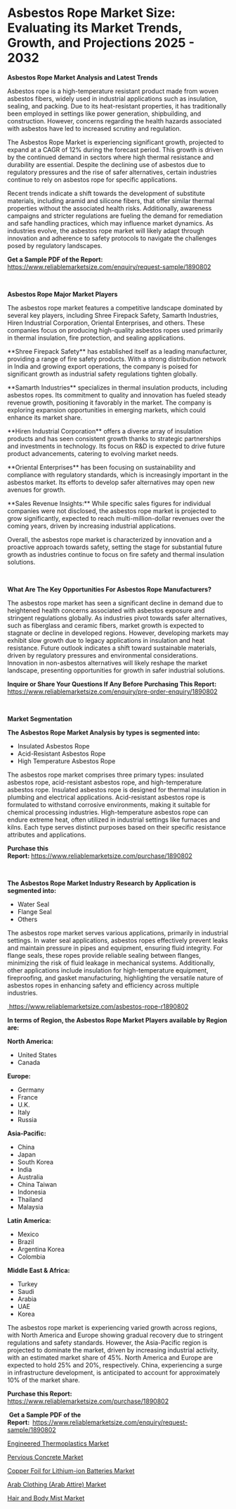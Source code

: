 <p><h1>Asbestos Rope Market Size: Evaluating its Market Trends, Growth, and Projections 2025 - 2032</h1></p><p><strong>Asbestos Rope Market Analysis and Latest Trends</strong></p>
<p><p>Asbestos rope is a high-temperature resistant product made from woven asbestos fibers, widely used in industrial applications such as insulation, sealing, and packing. Due to its heat-resistant properties, it has traditionally been employed in settings like power generation, shipbuilding, and construction. However, concerns regarding the health hazards associated with asbestos have led to increased scrutiny and regulation.</p><p>The Asbestos Rope Market is experiencing significant growth, projected to expand at a CAGR of 12% during the forecast period. This growth is driven by the continued demand in sectors where high thermal resistance and durability are essential. Despite the declining use of asbestos due to regulatory pressures and the rise of safer alternatives, certain industries continue to rely on asbestos rope for specific applications.</p><p>Recent trends indicate a shift towards the development of substitute materials, including aramid and silicone fibers, that offer similar thermal properties without the associated health risks. Additionally, awareness campaigns and stricter regulations are fueling the demand for remediation and safe handling practices, which may influence market dynamics. As industries evolve, the asbestos rope market will likely adapt through innovation and adherence to safety protocols to navigate the challenges posed by regulatory landscapes.</p></p>
<p><strong>Get a Sample PDF of the Report:&nbsp;</strong> <a href="https://www.reliablemarketsize.com/enquiry/request-sample/1890802?utm_campaign=2242&utm_medium=2&utm_source=Github&utm_content=ia&utm_term=31012025&utm_id=asbestos-rope">https://www.reliablemarketsize.com/enquiry/request-sample/1890802</a></p>
<p>&nbsp;</p>
<p><strong>Asbestos Rope Major Market Players</strong></p>
<p><p>The asbestos rope market features a competitive landscape dominated by several key players, including Shree Firepack Safety, Samarth Industries, Hiren Industrial Corporation, Oriental Enterprises, and others. These companies focus on producing high-quality asbestos ropes used primarily in thermal insulation, fire protection, and sealing applications.</p><p>**Shree Firepack Safety** has established itself as a leading manufacturer, providing a range of fire safety products. With a strong distribution network in India and growing export operations, the company is poised for significant growth as industrial safety regulations tighten globally.</p><p>**Samarth Industries** specializes in thermal insulation products, including asbestos ropes. Its commitment to quality and innovation has fueled steady revenue growth, positioning it favorably in the market. The company is exploring expansion opportunities in emerging markets, which could enhance its market share.</p><p>**Hiren Industrial Corporation** offers a diverse array of insulation products and has seen consistent growth thanks to strategic partnerships and investments in technology. Its focus on R&D is expected to drive future product advancements, catering to evolving market needs.</p><p>**Oriental Enterprises** has been focusing on sustainability and compliance with regulatory standards, which is increasingly important in the asbestos market. Its efforts to develop safer alternatives may open new avenues for growth.</p><p>**Sales Revenue Insights:** While specific sales figures for individual companies were not disclosed, the asbestos rope market is projected to grow significantly, expected to reach multi-million-dollar revenues over the coming years, driven by increasing industrial applications.</p><p>Overall, the asbestos rope market is characterized by innovation and a proactive approach towards safety, setting the stage for substantial future growth as industries continue to focus on fire safety and thermal insulation solutions.</p></p>
<p>&nbsp;</p>
<p><strong>What Are The Key Opportunities For Asbestos Rope Manufacturers?</strong></p>
<p><p>The asbestos rope market has seen a significant decline in demand due to heightened health concerns associated with asbestos exposure and stringent regulations globally. As industries pivot towards safer alternatives, such as fiberglass and ceramic fibers, market growth is expected to stagnate or decline in developed regions. However, developing markets may exhibit slow growth due to legacy applications in insulation and heat resistance. Future outlook indicates a shift toward sustainable materials, driven by regulatory pressures and environmental considerations. Innovation in non-asbestos alternatives will likely reshape the market landscape, presenting opportunities for growth in safer industrial solutions.</p></p>
<p><strong>Inquire or Share Your Questions If Any Before Purchasing This Report:</strong> <a href="https://www.reliablemarketsize.com/enquiry/pre-order-enquiry/1890802?utm_campaign=2242&utm_medium=2&utm_source=Github&utm_content=ia&utm_term=31012025&utm_id=asbestos-rope">https://www.reliablemarketsize.com/enquiry/pre-order-enquiry/1890802</a></p>
<p>&nbsp;</p>
<p><strong>Market Segmentation</strong></p>
<p><strong>The Asbestos Rope Market Analysis by types is segmented into:</strong></p>
<p><ul><li>Insulated Asbestos Rope</li><li>Acid-Resistant Asbestos Rope</li><li>High Temperature Asbestos Rope</li></ul></p>
<p><p>The asbestos rope market comprises three primary types: insulated asbestos rope, acid-resistant asbestos rope, and high-temperature asbestos rope. Insulated asbestos rope is designed for thermal insulation in plumbing and electrical applications. Acid-resistant asbestos rope is formulated to withstand corrosive environments, making it suitable for chemical processing industries. High-temperature asbestos rope can endure extreme heat, often utilized in industrial settings like furnaces and kilns. Each type serves distinct purposes based on their specific resistance attributes and applications.</p></p>
<p><strong>Purchase this Report:&nbsp;</strong><a href="https://www.reliablemarketsize.com/purchase/1890802?utm_campaign=2242&utm_medium=2&utm_source=Github&utm_content=ia&utm_term=31012025&utm_id=asbestos-rope">https://www.reliablemarketsize.com/purchase/1890802</a></p>
<p>&nbsp;</p>
<p><strong>The Asbestos Rope Market Industry Research by Application is segmented into:</strong></p>
<p><ul><li>Water Seal</li><li>Flange Seal</li><li>Others</li></ul></p>
<p><p>The asbestos rope market serves various applications, primarily in industrial settings. In water seal applications, asbestos ropes effectively prevent leaks and maintain pressure in pipes and equipment, ensuring fluid integrity. For flange seals, these ropes provide reliable sealing between flanges, minimizing the risk of fluid leakage in mechanical systems. Additionally, other applications include insulation for high-temperature equipment, fireproofing, and gasket manufacturing, highlighting the versatile nature of asbestos ropes in enhancing safety and efficiency across multiple industries.</p></p>
<p><a href="https://www.reliablemarketsize.com/asbestos-rope-r1890802?utm_campaign=2242&utm_medium=2&utm_source=Github&utm_content=ia&utm_term=31012025&utm_id=asbestos-rope">&nbsp;https://www.reliablemarketsize.com/asbestos-rope-r1890802</a></p>
<p><strong>In terms of Region, the Asbestos Rope Market Players available by Region are:</strong></p>
<p>
    <p> <strong> North America: </strong>
        <ul>
            <li>United States</li>
            <li>Canada</li>
        </ul>
        </p> 
    <p> <strong> Europe: </strong>
        <ul>
            <li>Germany</li>
            <li>France</li>
            <li>U.K.</li>
            <li>Italy</li>
            <li>Russia</li>
        </ul>
        </p> 
    <p> <strong> Asia-Pacific: </strong>
        <ul>
            <li>China</li>
            <li>Japan</li>
            <li>South Korea</li>
            <li>India</li>
            <li>Australia</li>
            <li>China Taiwan</li>
            <li>Indonesia</li>
            <li>Thailand</li>
            <li>Malaysia</li>
        </ul>
        </p> 
    <p> <strong> Latin America: </strong>
        <ul>
            <li>Mexico</li>
            <li>Brazil</li>
            <li>Argentina Korea</li>
            <li>Colombia</li>
        </ul>
        </p> 
    <p> <strong> Middle East & Africa: </strong>
        <ul>
            <li>Turkey</li>
            <li>Saudi</li>
            <li>Arabia</li>
            <li>UAE</li>
            <li>Korea</li>
        </ul>
    </p>
    </p>
<p><p>The asbestos rope market is experiencing varied growth across regions, with North America and Europe showing gradual recovery due to stringent regulations and safety standards. However, the Asia-Pacific region is projected to dominate the market, driven by increasing industrial activity, with an estimated market share of 45%. North America and Europe are expected to hold 25% and 20%, respectively. China, experiencing a surge in infrastructure development, is anticipated to account for approximately 10% of the market share.</p></p>
<p><strong>Purchase this Report: </strong><a href="https://www.reliablemarketsize.com/purchase/1890802?utm_campaign=2242&utm_medium=2&utm_source=Github&utm_content=ia&utm_term=31012025&utm_id=asbestos-rope">https://www.reliablemarketsize.com/purchase/1890802</a></p>
<p>&nbsp;<strong>Get a Sample PDF of the Report:&nbsp;&nbsp;</strong><a href="https://www.reliablemarketsize.com/enquiry/request-sample/1890802?utm_campaign=2242&utm_medium=2&utm_source=Github&utm_content=ia&utm_term=31012025&utm_id=asbestos-rope">https://www.reliablemarketsize.com/enquiry/request-sample/1890802</a></p>
<p><strong></strong></p>
<p><p><a href="https://www.linkedin.com/pulse/engineered-thermoplastics-market-report-demographics-target-ywp6f?utm_campaign=2242&utm_medium=2&utm_source=Github&utm_content=ia&utm_term=31012025&utm_id=asbestos-rope">Engineered Thermoplastics Market</a></p><p><a href="https://www.linkedin.com/pulse/pervious-concrete-market-outlook-2025-2032-examining-uabfc?utm_campaign=2242&utm_medium=2&utm_source=Github&utm_content=ia&utm_term=31012025&utm_id=asbestos-rope">Pervious Concrete Market</a></p><p><a href="https://www.linkedin.com/pulse/market-demand-revenue-copper-foil-lithium-ion-batteries-xe0wf?utm_campaign=2242&utm_medium=2&utm_source=Github&utm_content=ia&utm_term=31012025&utm_id=asbestos-rope">Copper Foil for Lithium-ion Batteries Market</a></p><p><a href="https://www.linkedin.com/pulse/evaluating-market-players-arab-clothing-attire-sector-strengths-hmwse?utm_campaign=2242&utm_medium=2&utm_source=Github&utm_content=ia&utm_term=31012025&utm_id=asbestos-rope">Arab Clothing (Arab Attire) Market</a></p><p><a href="https://www.linkedin.com/pulse/revenue-growth-market-insights-hair-body-mist-135-cagr-xszaf?utm_campaign=2242&utm_medium=2&utm_source=Github&utm_content=ia&utm_term=31012025&utm_id=asbestos-rope">Hair and Body Mist Market</a></p></p>